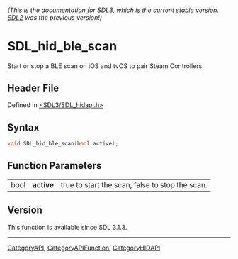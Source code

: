 ###### (This is the documentation for SDL3, which is the current stable version. [SDL2](https://wiki.libsdl.org/SDL2/) was the previous version!)
# SDL_hid_ble_scan

Start or stop a BLE scan on iOS and tvOS to pair Steam Controllers.

## Header File

Defined in [<SDL3/SDL_hidapi.h>](https://github.com/libsdl-org/SDL/blob/main/include/SDL3/SDL_hidapi.h)

## Syntax

```c
void SDL_hid_ble_scan(bool active);
```

## Function Parameters

|      |            |                                                 |
| ---- | ---------- | ----------------------------------------------- |
| bool | **active** | true to start the scan, false to stop the scan. |

## Version

This function is available since SDL 3.1.3.

----
[CategoryAPI](CategoryAPI), [CategoryAPIFunction](CategoryAPIFunction), [CategoryHIDAPI](CategoryHIDAPI)


